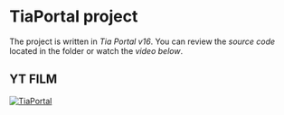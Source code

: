 # TiaPortal project #

The project is written in *Tia Portal v16*. 
You can review the *source code* located in the folder or watch the *video below*.


## YT FILM ##

[![TiaPortal](https://i.ytimg.com/vi/sxpO_Ux9WYs/hqdefault.jpg)](https://www.youtube.com/watch?v=sxpO_Ux9WYs&ab)



